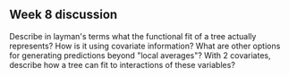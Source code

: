 ## Week 8 discussion

Describe in layman's terms what the functional fit of a tree actually represents?  How is it using covariate information?  What are other options for generating predictions beyond "local averages"?  With 2 covariates, describe how a tree can fit to interactions of these variables?